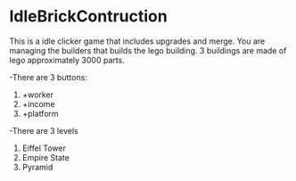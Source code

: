 # IdleBrickContruction

This is a idle clicker game that includes upgrades and merge.
You are managing the builders that builds the lego building.
3 buildings are made of lego approximately 3000 parts.

-There are 3 buttons:
1) +worker
2) +income
3) +platform


-There are 3 levels
1) Eiffel Tower
2) Empire State
3) Pyramid
 
